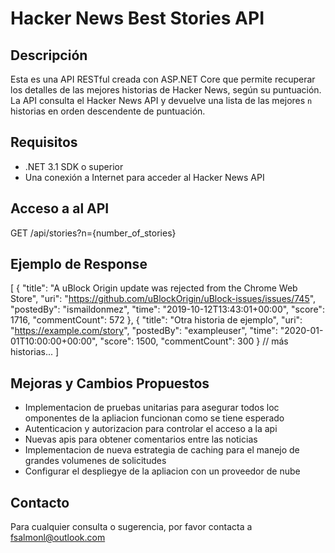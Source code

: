 # Hacker News Best Stories API

## Descripción

Esta es una API RESTful creada con ASP.NET Core que permite recuperar los detalles de las mejores historias de Hacker News, según su puntuación. La API consulta el Hacker News API y devuelve una lista de las mejores `n` historias en orden descendente de puntuación.

## Requisitos

- .NET 3.1 SDK o superior
- Una conexión a Internet para acceder al Hacker News API

## Acceso a al API

GET /api/stories?n={number_of_stories}
## Ejemplo de Response
[
  {
    "title": "A uBlock Origin update was rejected from the Chrome Web Store",
    "uri": "https://github.com/uBlockOrigin/uBlock-issues/issues/745",
    "postedBy": "ismaildonmez",
    "time": "2019-10-12T13:43:01+00:00",
    "score": 1716,
    "commentCount": 572
  },
  {
    "title": "Otra historia de ejemplo",
    "uri": "https://example.com/story",
    "postedBy": "exampleuser",
    "time": "2020-01-01T10:00:00+00:00",
    "score": 1500,
    "commentCount": 300
  }
  // más historias...
]

## Mejoras y Cambios Propuestos

* Implementacion de pruebas unitarias para asegurar todos loc omponentes de la apliacion funcionan como se tiene esperado
* Autenticacion y autorizacion para controlar el acceso a la api
* Nuevas apis para obtener comentarios entre las noticias 
* Implementacion de nueva estrategia de caching para el manejo de grandes volumenes de solicitudes
* Configurar el despliegye de la apliacion con un proveedor de nube 


## Contacto

Para cualquier consulta o sugerencia, por favor contacta a fsalmonl@outlook.com